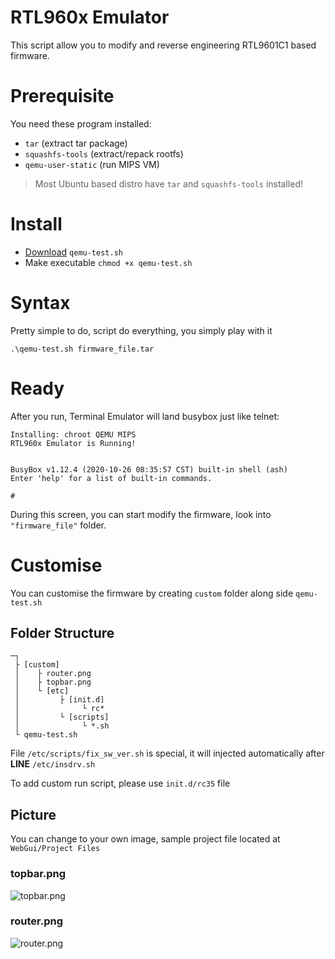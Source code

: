 # RTL960x Emulator
This script allow you to modify and reverse engineering RTL9601C1 based firmware.

# Prerequisite
You need these program installed:
* `tar` (extract tar package)
* `squashfs-tools` (extract/repack rootfs)
* `qemu-user-static` (run MIPS VM)

> Most Ubuntu based distro have `tar` and `squashfs-tools` installed!

# Install
* [Download](https://github.com/Anime4000/RTL9601C1/raw/main/Tools/emulator/qemu-test.sh) `qemu-test.sh`
* Make executable `chmod +x qemu-test.sh`

# Syntax
Pretty simple to do, script do everything, you simply play with it

```
.\qemu-test.sh firmware_file.tar
```

# Ready
After you run, Terminal Emulator will land busybox just like telnet:
```
Installing: chroot QEMU MIPS
RTL960x Emulator is Running!


BusyBox v1.12.4 (2020-10-26 08:35:57 CST) built-in shell (ash)
Enter 'help' for a list of built-in commands.

# 

```

During this screen, you can start modify the firmware, look into `"firmware_file"` folder.

# Customise
You can customise the firmware by creating `custom` folder along side `qemu-test.sh`

## Folder Structure
```
─┐
 ├ [custom]
 │    ├ router.png
 │    ├ topbar.png
 │    └ [etc]
 │         ├ [init.d]
 │              └ rc*
 │         └ [scripts]
 │              └ *.sh
 └ qemu-test.sh
```

File `/etc/scripts/fix_sw_ver.sh` is special, it will injected automatically after **LINE** `/etc/insdrv.sh`

To add custom run script, please use `init.d/rc35` file

## Picture
You can change to your own image, sample project file located at `WebGui/Project Files`

### topbar.png
![topbar.png](https://github.com/Anime4000/RTL960x/raw/main/WebGui/Project%20Files/topbar.png)
### router.png
![router.png](https://github.com/Anime4000/RTL960x/raw/main/WebGui/Project%20Files/router.png)
